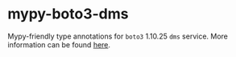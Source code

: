 # mypy-boto3-dms

Mypy-friendly type annotations for `boto3` 1.10.25 `dms` service.
More information can be found [here](https://github.com/vemel/mypy_boto3).